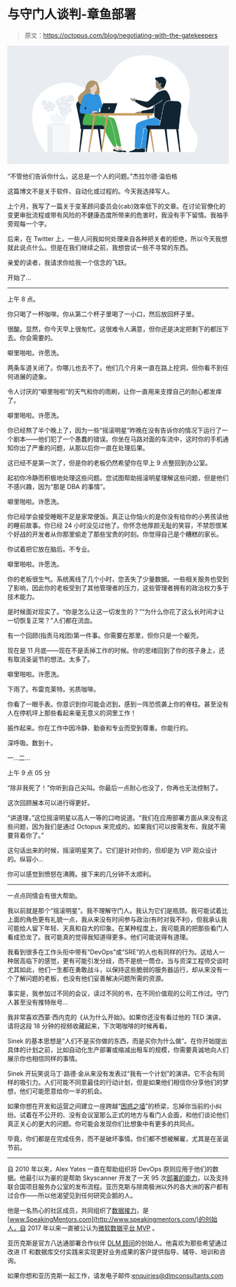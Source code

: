 # 与守门人谈判-章鱼部署

> 原文：<https://octopus.com/blog/negotiating-with-the-gatekeepers>

[![Negotiating with the gatekeepers](img/6f1afbe45e96e4d545b8fc5a068772c7.png)](#)

“不管他们告诉你什么，这总是一个人的问题。”杰拉尔德·温伯格

这篇博文不是关于软件、自动化或过程的。今天我选择写人。

上个月，我写了一篇关于变革顾问委员会(cab)效率低下的文章。在讨论官僚化的变更审批流程或带有风险的不健康态度所带来的危害时，我没有手下留情。我袖手旁观每一个字。

后来，在 Twitter 上，一些人问我如何处理来自各种把关者的拒绝，所以今天我想就此说点什么。但是在我们继续之前，我想尝试一些不寻常的东西。

亲爱的读者，我请求你给我一个信念的飞跃。

开始了…

* * *

上午 8 点。

你只喝了一杯咖啡。你从第二个杯子里喝了一小口，然后放回杯子里。

很酸。显然，你今天早上很匆忙。这很难令人满意，但你还是决定把剩下的都压下去。你会需要的。

噼里啪啦。许愿洗。

两条车道关闭了。你哪儿也去不了。他们几个月来一直在路上挖洞，但你看不到任何进展的迹象。

令人讨厌的“噼里啪啦”的天气和你的雨刷，让你一直用来支撑自己的耐心都发痒了。

噼里啪啦。许愿洗。

你已经熬了半个晚上了，因为一些“摇滚明星”昨晚在没有告诉你的情况下运行了一个剧本——他们犯了一个愚蠢的错误。你坐在马路对面的车流中，这时你的手机通知你出了严重的问题，从那以后你一直在处理后果。

这已经不是第一次了，但是你的老板仍然希望你在早上 9 点整回到办公室。

起初你冷静而积极地处理这些问题。您试图帮助摇滚明星理解这些问题，但是他们不感兴趣，因为“那是 DBA 的事情”。

噼里啪啦。许愿洗。

你已经学会接受睡眠不足是家常便饭。真正让你恼火的是你没有给你的小男孩读他的睡前故事。你已经 24 小时没见过他了。你怀念他厚颜无耻的笑容，不禁怨恨某个好战的开发者从你那里偷走了那些宝贵的时刻。你觉得自己是个糟糕的家长。

你试着把它放在脑后。不专业。

噼里啪啦。许愿洗。

你的老板很生气。系统离线了几个小时，您丢失了少量数据。一些相关服务也受到了影响，因此你的老板受到了其他管理者的压力，这些管理者拥有的政治权力多于技术能力。

是时候面对现实了。“你是怎么让这一切发生的？”“为什么你花了这么长时间才让一切恢复正常？”人们都在流血。

有一个回顾(指责马戏团)第一件事。你需要在那里，但你只是一个躯壳。

现在是 11 月底——现在不是丢掉工作的时候。你的思绪回到了你的孩子身上，还有取消圣诞节的想法。太多了。

噼里啪啦。许愿洗。

下雨了。布雷克莱特。劣质咖啡。

你看了一眼手表。你意识到你可能会迟到，感到一阵恐慌袭上你的脊柱。甚至没有人在停机坪上那些看起来毫无意义的洞里工作！

振作起来。你在工作中因冷静、勤奋和专业而受到尊重。你能行的。

深呼吸。数到十。

一…二…

上午 9 点 05 分

“除非我死了！”你听到自己尖叫。你最后一点耐心也没了，你再也无法控制了。

这次回顾展本可以进行得更好。

“讲道理，”这位摇滚明星以高人一等的口吻说道。“我们在应用部署方面从来没有这些问题，因为我们是通过 Octopus 来完成的。如果我们可以按需发布，我就不需要背着你了。”

这句话出来的时候，摇滚明星笑了。它们是针对你的，但却是为 VIP 观众设计的。纵容小…

你可以感觉到愤怒在沸腾。接下来的几分钟不太顺利。

* * *

一点点同情会有很大帮助。

我以前就是那个“摇滚明星”。我不理解守门人。我认为它们是瓶颈。我可能试着比上面的角色更有礼貌一点，我从来没有时间参与政治(有时对我不利)，但我承认我可能给人留下年轻、天真和自大的印象。在某种程度上，我可能真的把那些看门人看成恐龙了。我可能真的觉得我知道得更多。他们可能说得有道理。

我看到很多在工作头衔中带有“DevOps”或“SRE”的人也有同样的行为。这给人一种居高临下的感觉，更有可能引发分歧，而不是统一筒仓。当与资深工程师交谈时尤其如此，他们一生都在勇敢战斗，以保持这些脆弱的服务器运行，却从来没有一个了解问题的老板，也没有他们妥善解决问题所需的资源。

事实是，我参加过不同的会议，读过不同的书，在不同价值观的公司工作过。守门人甚至没有推特账号…

我非常喜欢西蒙·西内克的《从为什么开始》。如果你还没有看过他的 TED 演讲，请将这段 18 分钟的视频收藏起来，下次喝咖啡的时候再看。

Sinek 的基本思想是“人们不是买你做的东西，而是买你为什么做”。在你开始提出具体的计划之前，比如自动化生产部署或缩减出租车的规模，你需要真诚地向人们展示你也相信同样的事情。

Sinek 开玩笑说马丁·路德·金从来没有发表过“我有一个计划”的演讲。它不会有同样的吸引力。人们可能不同意最佳的行动计划，但是如果他们相信你分享他们的梦想，他们可能愿意给你一半的机会。

如果你想在开发和运营之间建立一座跨越“[困惑之墙](https://levelup.gitconnected.com/the-wall-of-confusion-623057a4dd26)”的桥梁，忘掉你当前的小纠纷。试着在不公开的、没有会议室那么正式的地方与看门人会面，和他们谈论他们真正关心的更大的问题。你可能会发现你们比想象中有更多的共同点。

毕竟，你们都是在完成任务，而不是破坏事情。你们都不想被解雇，尤其是在圣诞节前。

* * *

自 2010 年以来，Alex Yates 一直在帮助组织将 DevOps 原则应用于他们的数据。他最引以为豪的是帮助 Skyscanner 开发了一天 95 次[部署的能力](https://www.youtube.com/watch?v=sNsPnCv7hHo)，以及支持联合国项目服务办公室的发布流程。亚历克斯与除南极洲以外的各大洲的客户都有过合作——所以他渴望见到任何研究企鹅的人。

他是一名热心的社区成员，共同组织了[数据接力](https://datarelay.co.uk/)，是[www.SpeakingMentors.com](http://www.speakingmentors.com/)的创始人，自 2017 年以来一直被公认为[微软数据平台 MVP](https://mvp.microsoft.com/en-us/PublicProfile/5002655?fullName=Alex%20Yates) 。

亚历克斯是官方八达通部署合作伙伴 [DLM 顾问](https://dlmconsultants.com/)的创始人。他喜欢为那些希望通过改进 IT 和数据库交付实践来实现更好业务成果的客户提供指导、辅导、培训和咨询。

如果你想和亚历克斯一起工作，请发电子邮件:[enquiries@dlmconsultants.com](mailto:enquiries@dlmconsultants.com)